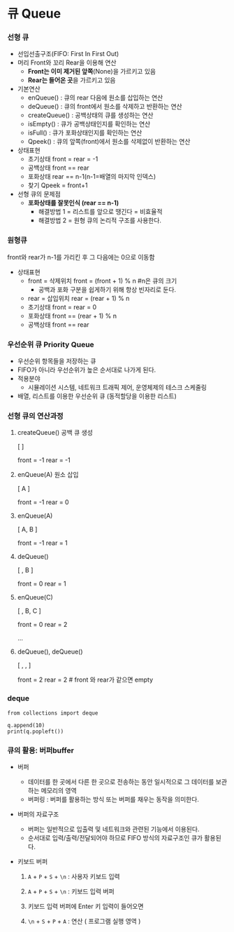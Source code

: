 # 큐 Queue

### 선형 큐

- 선입선출구조(FIFO: First In First Out)
- 머리 Front와 꼬리 Rear을 이용해 연산
  - **Front는 이미 제거된 앞쪽**(None)을 가르키고 있음
  - **Rear는 들어온 곳**을 가르키고 있음
- 기본연산
  - enQueue() : 큐의 rear 다음에 원소를 삽입하는 연산
  - deQueue() : 큐의 front에서 원소를 삭제하고 반환하는 연산
  - createQueue() : 공백상태의 큐를 생성하는 연산
  - isEmpty() : 큐가 공백상태인지를 확인하는 연산
  - isFull() : 큐가 포화상태인지를 확인하는 연산
  - Qpeek() : 큐의 앞쪽(front)에서 원소를 삭제없이 반환하는 연산
- 상태표현
  - 초기상태 front = rear = -1
  - 공백상태 front == rear
  - 포화상태 rear == n-1(n-1=배열의 마지막 인덱스)
  - 찾기 Qpeek = front+1
- 선형 큐의 문제점
  - **포화상태를 잘못인식 (rear == n-1)**
    - 해결방법 1 = 리스트를 앞으로 땡긴다 = 비효율적
    - 해결방법 2 = 원형 큐의 논리적 구조를 사용한다.

### 원형큐

front와 rear가 n-1를 가리킨 후 그 다음에는 0으로 이동함

- 상태표현
  - front = 삭제위치 front = (front + 1) % n  #n은 큐의 크기
    - 공백과 포화 구분을 쉽게하기 위해 항상 빈자리로 둔다.
  - rear = 삽입위치 rear = (rear + 1) % n
  - 초기상태 front = rear = 0
  - 포화상태 front == (rear + 1) % n
  - 공백상태 front == rear

### 우선순위 큐 Priority Queue

- 우선순위 항목들을 저장하는 큐
- FIFO가 아니라 우선순위가 높은 순서대로 나가게 된다.
- 적용분야
  - 시뮬레이션 시스템, 네트워크 트래픽 제어, 운영체제의 테스크 스케줄링
- 배열, 리스트를 이용한 우선순위 큐 (동적할당을 이용한 리스트)



### 선형 큐의 연산과정

1. createQueue() 공백 큐 생성

   [ ]

   front = -1  rear = -1

2. enQueue(A) 원소 삽입

   [ A ]

   front = -1  rear = 0

3. enQueue(A)

   [ A, B ]

   front = -1  rear = 1

4. deQueue()

   [   , B ]

   front = 0  rear = 1

5. enQueue(C)

   [   , B, C ]

   front = 0  rear = 2

   ...

6. deQueue(), deQueue()

   [ , , ]

   front = 2  rear = 2      # front 와 rear가 같으면 empty

   

### deque

`from collections import deque`

```
q.append(10)
print(q.popleft())
```



### 큐의 활용: 버퍼buffer

- 버퍼

  - 데이터를 한 곳에서 다른 한 곳으로 전송하는 동안 일시적으로 그 데이터를 보관하는 메모리의 영역
  - 버퍼링 : 버퍼를 활용하는 방식 또는 버퍼를 채우는 동작을 의미한다.

- 버퍼의 자료구조

  - 버퍼는 일반적으로 입출력 및 네트워크와 관련된 기능에서 이용된다.
  - 순서대로 입력/출력/전달되어야 하므로 FIFO 방식의 자료구조인 큐가 활용된다.

- 키보드 버퍼

  1. `A` + `P` + `S` + `\n` : 사용자 키보드 입력

  2. `A` + `P` + `S` + `\n` : 키보드 입력 버퍼
  3. 키보드 입력 버퍼에 Enter 키 입력이 들어오면
  4. `\n` + `S` + `P` + `A`  : 연산 ( 프로그램 실행 영역 )